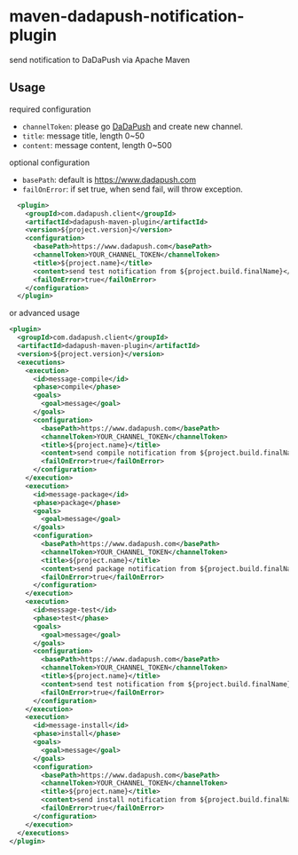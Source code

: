 # maven-dadapush-notification-plugin

send notification to DaDaPush via Apache Maven

## Usage

required configuration
- `channelToken`: please go [DaDaPush](https://www.dadapush.com) and create new channel.
- `title`: message title, length 0~50
- `content`: message content, length 0~500

optional configuration
- `basePath`: default is https://www.dadapush.com
- `failOnError`: if set true, when send fail, will throw exception.


```xml
  <plugin>
    <groupId>com.dadapush.client</groupId>
    <artifactId>dadapush-maven-plugin</artifactId>
    <version>${project.version}</version>
    <configuration>
      <basePath>https://www.dadapush.com</basePath>
      <channelToken>YOUR_CHANNEL_TOKEN</channelToken>
      <title>${project.name}</title>
      <content>send test notification from ${project.build.finalName}</content>
      <failOnError>true</failOnError>
    </configuration>
  </plugin>
```

or advanced usage

```xml
<plugin>
  <groupId>com.dadapush.client</groupId>
  <artifactId>dadapush-maven-plugin</artifactId>
  <version>${project.version}</version>
  <executions>
    <execution>
      <id>message-compile</id>
      <phase>compile</phase>
      <goals>
        <goal>message</goal>
      </goals>
      <configuration>
        <basePath>https://www.dadapush.com</basePath>
        <channelToken>YOUR_CHANNEL_TOKEN</channelToken>
        <title>${project.name}</title>
        <content>send compile notification from ${project.build.finalName}</content>
        <failOnError>true</failOnError>
      </configuration>
    </execution>
    <execution>
      <id>message-package</id>
      <phase>package</phase>
      <goals>
        <goal>message</goal>
      </goals>
      <configuration>
        <basePath>https://www.dadapush.com</basePath>
        <channelToken>YOUR_CHANNEL_TOKEN</channelToken>
        <title>${project.name}</title>
        <content>send package notification from ${project.build.finalName}</content>
        <failOnError>true</failOnError>
      </configuration>
    </execution>
    <execution>
      <id>message-test</id>
      <phase>test</phase>
      <goals>
        <goal>message</goal>
      </goals>
      <configuration>
        <basePath>https://www.dadapush.com</basePath>
        <channelToken>YOUR_CHANNEL_TOKEN</channelToken>
        <title>${project.name}</title>
        <content>send test notification from ${project.build.finalName}</content>
        <failOnError>true</failOnError>
      </configuration>
    </execution>
    <execution>
      <id>message-install</id>
      <phase>install</phase>
      <goals>
        <goal>message</goal>
      </goals>
      <configuration>
        <basePath>https://www.dadapush.com</basePath>
        <channelToken>YOUR_CHANNEL_TOKEN</channelToken>
        <title>${project.name}</title>
        <content>send install notification from ${project.build.finalName}</content>
        <failOnError>true</failOnError>
      </configuration>
    </execution>
  </executions>
</plugin>
```